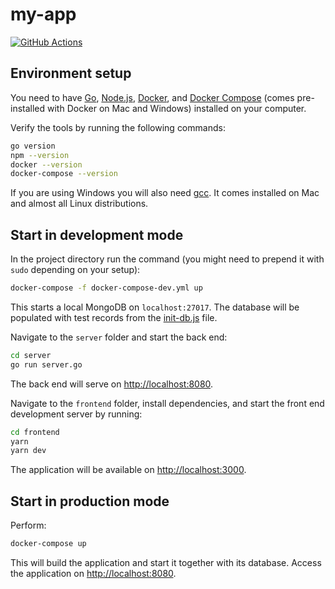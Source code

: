 # my-app

[![GitHub Actions](https://github.com/RazvanRauta/nextjs-tailwind/actions/workflows/lint.yml/badge.svg)](https://github.com/RazvanRauta/nextjs-tailwind/actions/workflows/lint.yml)

## Environment setup

You need to have [Go](https://golang.org/),
[Node.js](https://nodejs.org/),
[Docker](https://www.docker.com/), and
[Docker Compose](https://docs.docker.com/compose/)
(comes pre-installed with Docker on Mac and Windows)
installed on your computer.

Verify the tools by running the following commands:

```sh
go version
npm --version
docker --version
docker-compose --version
```

If you are using Windows you will also need
[gcc](https://gcc.gnu.org/). It comes installed
on Mac and almost all Linux distributions.

## Start in development mode

In the project directory run the command (you might
need to prepend it with `sudo` depending on your setup):

```sh
docker-compose -f docker-compose-dev.yml up
```

This starts a local MongoDB on `localhost:27017`.
The database will be populated with test records
from the [init-db.js](init-db.js) file.

Navigate to the `server` folder and start the back end:

```sh
cd server
go run server.go
```

The back end will serve on <http://localhost:8080>.

Navigate to the `frontend` folder, install dependencies,
and start the front end development server by running:

```sh
cd frontend
yarn
yarn dev
```

The application will be available on <http://localhost:3000>.

## Start in production mode

Perform:

```sh
docker-compose up
```

This will build the application and start it together with
its database. Access the application on <http://localhost:8080>.
